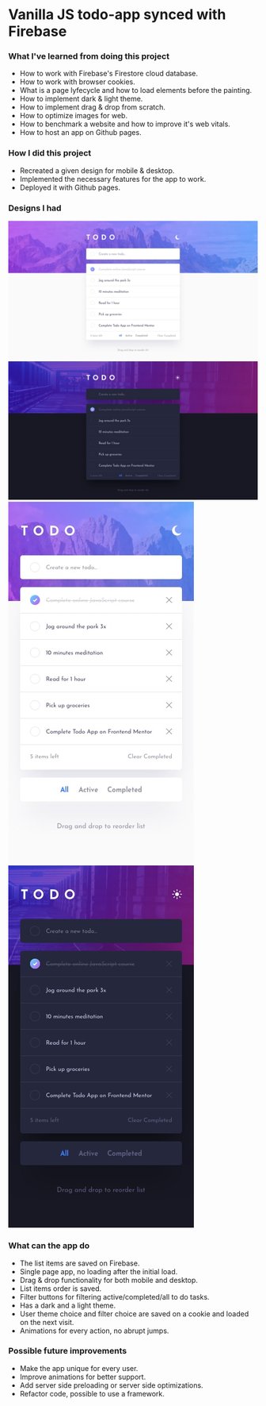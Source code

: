 # Vanilla JS todo-app synced with Firebase
 
### What I've learned from doing this project
* How to work with Firebase's Firestore cloud database.
* How to work with browser cookies.
* What is a page lyfecycle and how to load elements before the painting.
* How to implement dark & light theme.
* How to implement drag & drop from scratch.
* How to optimize images for web.
* How to benchmark a website and how to improve it's web vitals.
* How to host an app on Github pages.


### How I did this project
* Recreated a given design for mobile & desktop.
* Implemented the necessary features for the app to work.
* Deployed it with Github pages.


### Designs I had
![alt text](https://raw.githubusercontent.com/Dan-Lucian/todo-app/main/design/desktop-design-light.jpg "Desktop light theme")
![alt text](https://raw.githubusercontent.com/Dan-Lucian/todo-app/main/design/desktop-design-dark.jpg "Desktop dark theme")
![alt text](https://raw.githubusercontent.com/Dan-Lucian/todo-app/main/design/mobile-design-light.jpg "Mobile light theme")
![alt text](https://raw.githubusercontent.com/Dan-Lucian/todo-app/main/design/mobile-design-dark.jpg "Mobile dark theme")
 
 
### What can the app do
* The list items are saved on Firebase.
* Single page app, no loading after the initial load.
* Drag & drop functionality for both mobile and desktop.
* List items order is saved.
* Filter buttons for filtering active/completed/all to do tasks.
* Has a dark and a light theme.
* User theme choice and filter choice are saved on a cookie and loaded on the next visit.
* Animations for every action, no abrupt jumps.


### Possible future improvements
* Make the app unique for every user.
* Improve animations for better support.
* Add server side preloading or server side optimizations.
* Refactor code, possible to use a framework.
